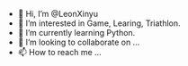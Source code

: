 - 👋 Hi, I’m @LeonXinyu
- 👀 I’m interested in Game, Learing, Triathlon.
- 🌱 I’m currently learning Python.
- 💞️ I’m looking to collaborate on ...
- 📫 How to reach me ...

<!---
LeonXinyu/LeonXinyu is a ✨ special ✨ repository because its `README.md` (this file) appears on your GitHub profile.
You can click the Preview link to take a look at your changes.
--->
